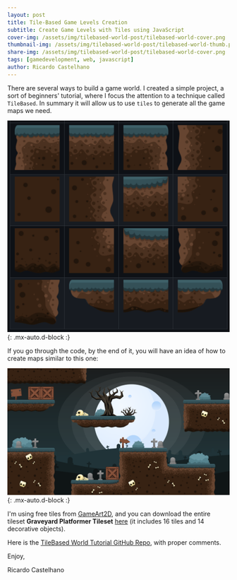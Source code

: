 ```yaml
---
layout: post
title: Tile-Based Game Levels Creation
subtitle: Create Game Levels with Tiles using JavaScript
cover-img: /assets/img/tilebased-world-post/tilebased-world-cover.png
thumbnail-img: /assets/img/tilebased-world-post/tilebased-world-thumb.png
share-img: /assets/img/tilebased-world-post/tilebased-world-cover.png
tags: [gamedevelopment, web, javascript]
author: Ricardo Castelhano
---
```



There are several ways to build a game world. I created a simple project, a sort of beginners' tutorial, where I focus the attention to a technique called `TileBased`. In summary it will allow us to use `tiles` to generate all the game maps we need.

![Tiles Examples](/assets/img/tilebased-world-post/tile-example.png){: .mx-auto.d-block :}

If you go through the code, by the end of it, you will have an idea of how to create maps similar to this one:

![Tile](/assets/img/tilebased-world-post/tilebased-world-cover.png){: .mx-auto.d-block :}


I'm using free tiles from [GameArt2D](https://www.gameart2d.com/freebies.html), and you can download the entire tileset **Graveyard Platformer Tileset** [here](https://www.gameart2d.com/free-graveyard-platformer-tileset.html) (it includes 16 tiles and 14 decorative objects). 

Here is the [TileBased World Tutorial GitHub Repo](https://github.com/RicCastelhano/tilebased-world-tutorial), with proper comments.

Enjoy,

Ricardo Castelhano